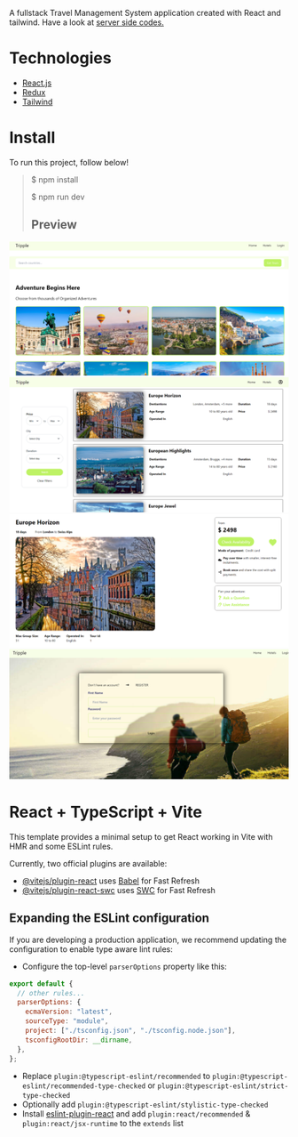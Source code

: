 A fullstack Travel Management System application created with React and tailwind. Have a look at [server side codes.](https://github.com/Murat-Yavas/travel-management-system-server)

# Technologies

- [React.js](https://react.dev/)
- [Redux](https://redux.js.org/)
- [Tailwind](https://tailwindcss.com/)

# Install

To run this project, follow below!

> $ npm install
>
> $ npm run dev
>
> ## Preview

![preview](src/assets/p1.PNG)
![preview](src/assets/p2.PNG)
![preview](src/assets/p3.PNG)
![preview](src/assets/p4.PNG)

# React + TypeScript + Vite

This template provides a minimal setup to get React working in Vite with HMR and some ESLint rules.

Currently, two official plugins are available:

- [@vitejs/plugin-react](https://github.com/vitejs/vite-plugin-react/blob/main/packages/plugin-react/README.md) uses [Babel](https://babeljs.io/) for Fast Refresh
- [@vitejs/plugin-react-swc](https://github.com/vitejs/vite-plugin-react-swc) uses [SWC](https://swc.rs/) for Fast Refresh

## Expanding the ESLint configuration

If you are developing a production application, we recommend updating the configuration to enable type aware lint rules:

- Configure the top-level `parserOptions` property like this:

```js
export default {
  // other rules...
  parserOptions: {
    ecmaVersion: "latest",
    sourceType: "module",
    project: ["./tsconfig.json", "./tsconfig.node.json"],
    tsconfigRootDir: __dirname,
  },
};
```

- Replace `plugin:@typescript-eslint/recommended` to `plugin:@typescript-eslint/recommended-type-checked` or `plugin:@typescript-eslint/strict-type-checked`
- Optionally add `plugin:@typescript-eslint/stylistic-type-checked`
- Install [eslint-plugin-react](https://github.com/jsx-eslint/eslint-plugin-react) and add `plugin:react/recommended` & `plugin:react/jsx-runtime` to the `extends` list
